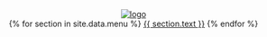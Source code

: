 <header class = 'header'>
  <div class="row">
          	<div class='col-md-3 offset-md-4'>
              	<a href = '{{site.baseurl}}'>
                  	<img src = '{{site.baseurl}}/assets/notice.png' alt = 'logo'>
              	</a>
          	</div>
          	<div class='col-md-3 offset-md-4 menu-bar'>
              <nav class = 'menu flex'>
                  <span class = 'flex'>
                      {% for section in site.data.menu %}
                          <a href='{{ site.baseurl }}/#{{ section.id }}'>{{ section.text }}</a>
                      {% endfor %}
                  </span>
              </nav>
          	</div>
  </div>
  <i class = 'fa fa-bars tp-menu' aria-hidden = 'true'></i>
</header>
